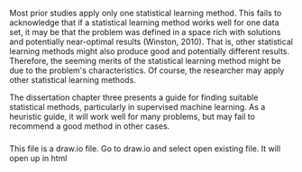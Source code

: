 Most prior studies apply only one statistical learning method. This fails to acknowledge that if a statistical learning method works well for one data set, it may be that the problem was defined in a space rich with solutions and potentially near-optimal results (Winston, 2010). That is, other statistical learning methods might also produce good and potentially different results. Therefore, the seeming merits of the statistical learning method might be due to the problem's characteristics. Of course, the researcher may apply other statistical learning methods. 

The dissertation chapter three presents a guide for finding suitable statistical methods, particularly in supervised machine learning. As a heuristic guide, it will work well for many problems, but may fail to recommend a good method in other cases.

###
This file is a draw.io file. Go to draw.io and select open existing file. It will open up in html
